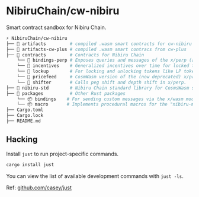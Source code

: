 # NibiruChain/cw-nibiru

Smart contract sandbox for Nibiru Chain.

```bash
⚡ NibiruChain/cw-nibiru
├── 📂 artifacts         # compiled .wasm smart contracts for cw-nibiru
├── 📂 artifacts-cw-plus # compiled .wasm smart contracs from cw-plus
├── 📂 contracts         # Contracts for Nibiru Chain
    └── 📂 bindings-perp # Exposes queries and messages of the x/perp (and oracle) module of Nibiru.
    └── 📂 incentives    # Generalized incentives over time for locked tokens
    └── 📂 lockup        # For locking and unlocking tokens like LP tokens
    └── 📂 pricefeed     # CosmWasm version of the (now deprecated) x/pricefeed module.
    └── 📂 shifter       # Calls peg shift and depth shift in x/perp.
├── 📂 nibiru-std        # Nibiru Chain standard library for CosmsWasm smart contracts
├── 📂 packages          # Other Rust packages
    └── 📦 bindings    # For sending custom messages via the x/wasm module of Nibiru.
    └── 📦 macro       # Implements procedural macros for the "nibiru-macro" package. 
├── Cargo.toml
├── Cargo.lock
├── README.md
```

## Hacking

Install `just` to run project-specific commands.
```bash
cargo install just
```

You can view the list of available development commands with `just -ls`.

Ref: [github.com/casey/just](https://github.com/casey/just)